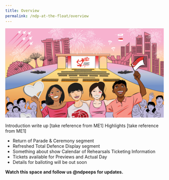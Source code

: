 ```yaml
---
title: Overview
permalink: /ndp-at-the-float/overview
---
```

![Float](/images/NDP22%20Website%2017May20224.jpg)

Introduction write up [take reference from ME1]
Highlights [take reference from ME1]
- Return of Parade & Ceremony segment
- Refreshed Total Defence Display segment
- Something about show
Calendar of Rehearsals
Ticketing Information
- Tickets available for Previews and Actual Day
- Details for balloting will be out soon 


**Watch this space and follow us @ndpeeps for updates.**